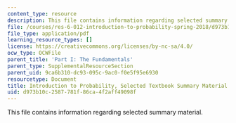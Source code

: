 ```yaml
---
content_type: resource
description: This file contains information regarding selected summary material.
file: /courses/res-6-012-introduction-to-probability-spring-2018/d973b10c2587781f86ca4f2aff49098f_MITRES_6_012S18_Textbook.pdf
file_type: application/pdf
learning_resource_types: []
license: https://creativecommons.org/licenses/by-nc-sa/4.0/
ocw_type: OCWFile
parent_title: 'Part I: The Fundamentals'
parent_type: SupplementalResourceSection
parent_uid: 9ca6b310-dc93-095c-9ac0-f0e5f95e6930
resourcetype: Document
title: Introduction to Probability, Selected Textbook Summary Material
uid: d973b10c-2587-781f-86ca-4f2aff49098f
---
```

This file contains information regarding selected summary material.